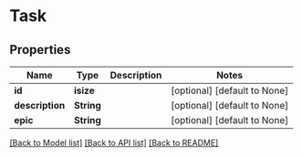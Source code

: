 # Task

## Properties
Name | Type | Description | Notes
------------ | ------------- | ------------- | -------------
**id** | **isize** |  | [optional] [default to None]
**description** | **String** |  | [optional] [default to None]
**epic** | **String** |  | [optional] [default to None]

[[Back to Model list]](../README.md#documentation-for-models) [[Back to API list]](../README.md#documentation-for-api-endpoints) [[Back to README]](../README.md)



